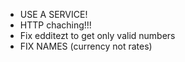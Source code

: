 - USE A SERVICE!
- HTTP chaching!!!
- Fix edditezt to get only valid numbers
- FIX NAMES (currency not rates)